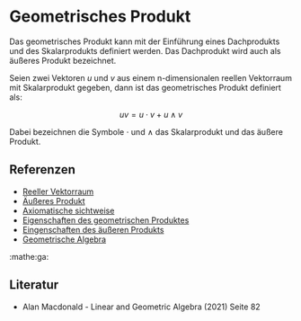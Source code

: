 # Geometrisches Produkt

Das geometrisches Produkt kann mit der Einführung eines Dachprodukts und des 
Skalarprodukts definiert werden. Das Dachprodukt wird auch als äußeres
Produkt bezeichnet.

Seien zwei Vektoren $u$ und $v$ aus einem n-dimensionalen reellen Vektorraum mit
Skalarprodukt gegeben, dann ist das geometrisches Produkt definiert als:

$$
uv = u \cdot v + u \wedge v
$$

Dabei bezeichnen die Symbole $\cdot$ und $\wedge$ das Skalarprodukt und das
äußere Produkt.

## Referenzen

- [Reeller Vektorraum](3g4f.md)
- [Äußeres Produkt](fuw3.md)
- [Axiomatische sichtweise](il6v.md)
- [Eigenschaften des geometrischen Produktes](97tw.md)
- [Eingenschaften des äußeren Produkts](vc8d.md)
- [Geometrische Algebra](f35d.md)

:mathe:ga:

## Literatur

- Alan Macdonald - Linear and Geometric Algebra (2021) Seite 82
